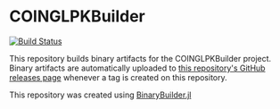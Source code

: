 # COINGLPKBuilder

[![Build Status](https://travis-ci.org/juan-pablo-vielma/COINGLPKBuilder.svg?branch=master)](https://travis-ci.org/juan-pablo-vielma/COINGLPKBuilder)

This repository builds binary artifacts for the COINGLPKBuilder project. Binary artifacts are automatically uploaded to
[this repository's GitHub releases page](https://github.com/juan-pablo-vielma/COINGLPKBuilder/releases) whenever a tag is created
on this repository.

This repository was created using [BinaryBuilder.jl](https://github.com/JuliaPackaging/BinaryBuilder.jl)
